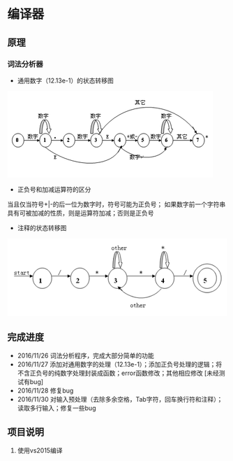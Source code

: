 # 编译器

## 原理

### 词法分析器

* 通用数字（12.13e-1）的状态转移图

![数字的状态转移图](Static/number.png)

* 正负号和加减运算符的区分

当且仅当符号+|-的后一位为数字时，符号可能为正负号； 如果数字前一个字符串具有可被加减的性质，则是运算符加减；否则是正负号

* 注释的状态转移图

![状态的状态转移图](Static/comment.png)

## 完成进度
* 2016/11/26 词法分析程序，完成大部分简单的功能
* 2016/11/27 添加对通用数字的处理（12.13e-1）；添加正负号处理的逻辑；将不含正负号的纯数字处理封装成函数；error函数修改；其他相应修改 [未经测试有bug]
* 2016/11/28 修复bug
* 2016/11/30 对输入预处理（去除多余空格，Tab字符，回车换行符和注释）；读取多行输入；修复一些bug

## 项目说明
1. 使用vs2015编译